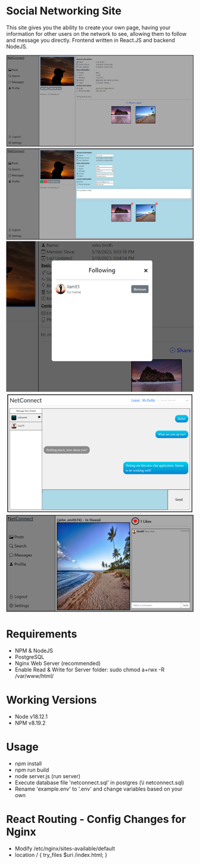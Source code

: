 # Social Networking Site
This site gives you the ability to create your own page, having your information for other 
users on the network to see, allowing them to follow and message you directly. Frontend written in React.JS and backend NodeJS.

![](images/profile.png)<br/>
![](images/profile-edit.png)<br/>
![](images/connections.png)<br/>
![](images/chat.png)<br/>
![](images/post.png)<br/>

# Requirements
- NPM & NodeJS
- PostgreSQL
- Nginx Web Server (recommended)
- Enable Read & Write for Server folder: sudo chmod a+rwx -R /var/www/html/

# Working Versions
- Node v18.12.1
- NPM v8.19.2

# Usage
- npm install
- npm run build
- node server.js (run server)
- Execute database file 'netconnect.sql' in postgres (\i netconnect.sql)
- Rename 'example.env' to '.env' and change variables based on your own

# React Routing - Config Changes for Nginx
- Modify /etc/nginx/sites-available/default
- location / { try_files $uri /index.html; }